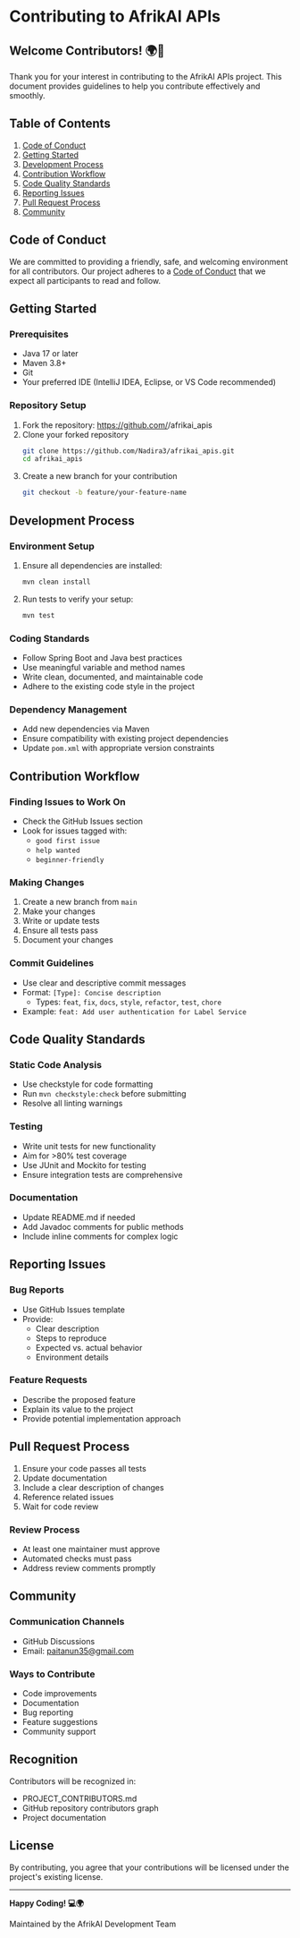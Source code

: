 # Contributing to AfrikAI APIs

## Welcome Contributors! 🌍🚀

Thank you for your interest in contributing to the AfrikAI APIs project. This document provides guidelines to help you contribute effectively and smoothly.

## Table of Contents
1. [Code of Conduct](#code-of-conduct)
2. [Getting Started](#getting-started)
3. [Development Process](#development-process)
4. [Contribution Workflow](#contribution-workflow)
5. [Code Quality Standards](#code-quality-standards)
6. [Reporting Issues](#reporting-issues)
7. [Pull Request Process](#pull-request-process)
8. [Community](#community)

## Code of Conduct

We are committed to providing a friendly, safe, and welcoming environment for all contributors. Our project adheres to a [Code of Conduct](CODE_OF_CONDUCT.md) that we expect all participants to read and follow.

## Getting Started

### Prerequisites
- Java 17 or later
- Maven 3.8+
- Git
- Your preferred IDE (IntelliJ IDEA, Eclipse, or VS Code recommended)

### Repository Setup
1. Fork the repository: https://github.com/<your-username>/afrikai_apis
2. Clone your forked repository
   ```bash
   git clone https://github.com/Nadira3/afrikai_apis.git
   cd afrikai_apis
   ```
3. Create a new branch for your contribution
   ```bash
   git checkout -b feature/your-feature-name
   ```

## Development Process

### Environment Setup
1. Ensure all dependencies are installed:
   ```bash
   mvn clean install
   ```
2. Run tests to verify your setup:
   ```bash
   mvn test
   ```

### Coding Standards
- Follow Spring Boot and Java best practices
- Use meaningful variable and method names
- Write clean, documented, and maintainable code
- Adhere to the existing code style in the project

### Dependency Management
- Add new dependencies via Maven
- Ensure compatibility with existing project dependencies
- Update `pom.xml` with appropriate version constraints

## Contribution Workflow

### Finding Issues to Work On
- Check the GitHub Issues section
- Look for issues tagged with:
  - `good first issue`
  - `help wanted`
  - `beginner-friendly`

### Making Changes
1. Create a new branch from `main`
2. Make your changes
3. Write or update tests
4. Ensure all tests pass
5. Document your changes

### Commit Guidelines
- Use clear and descriptive commit messages
- Format: `[Type]: Concise description`
  - Types: `feat`, `fix`, `docs`, `style`, `refactor`, `test`, `chore`
- Example: `feat: Add user authentication for Label Service`

## Code Quality Standards

### Static Code Analysis
- Use checkstyle for code formatting
- Run `mvn checkstyle:check` before submitting
- Resolve all linting warnings

### Testing
- Write unit tests for new functionality
- Aim for >80% test coverage
- Use JUnit and Mockito for testing
- Ensure integration tests are comprehensive

### Documentation
- Update README.md if needed
- Add Javadoc comments for public methods
- Include inline comments for complex logic

## Reporting Issues

### Bug Reports
- Use GitHub Issues template
- Provide:
  - Clear description
  - Steps to reproduce
  - Expected vs. actual behavior
  - Environment details

### Feature Requests
- Describe the proposed feature
- Explain its value to the project
- Provide potential implementation approach

## Pull Request Process

1. Ensure your code passes all tests
2. Update documentation
3. Include a clear description of changes
4. Reference related issues
5. Wait for code review

### Review Process
- At least one maintainer must approve
- Automated checks must pass
- Address review comments promptly

## Community

### Communication Channels
- GitHub Discussions
- Email: paitanun35@gmail.com

### Ways to Contribute
- Code improvements
- Documentation
- Bug reporting
- Feature suggestions
- Community support

## Recognition

Contributors will be recognized in:
- PROJECT_CONTRIBUTORS.md
- GitHub repository contributors graph
- Project documentation

## License

By contributing, you agree that your contributions will be licensed under the project's existing license.

---

**Happy Coding! 💻🌍**

Maintained by the AfrikAI Development Team
